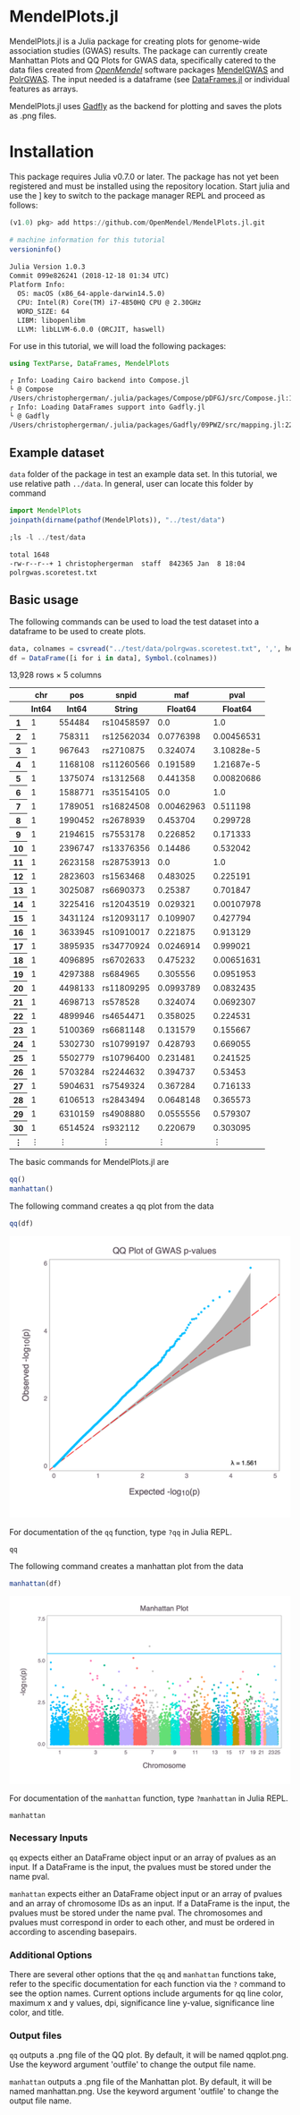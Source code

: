 
# MendelPlots.jl

MendelPlots.jl is a Julia package for creating plots for genome-wide association studies (GWAS) results. The package can currently create Manhattan Plots and QQ Plots for GWAS data, specifically catered to the data files created from [*OpenMendel*](https://github.com/OpenMendel) software packages [MendelGWAS](https://github.com/OpenMendel/MendelGWAS.jl) and [PolrGWAS](https://github.com/OpenMendel/PolrGWAS.jl). The input needed is a dataframe (see [DataFrames.jl](https://github.com/JuliaData/DataFrames.jl) or individual features as arrays.

MendelPlots.jl uses [Gadfly](https://github.com/GiovineItalia/Gadfly.jl) as the backend for plotting and saves the plots as .png files. 


# Installation
This package requires Julia v0.7.0 or later. The package has not yet been registered and must be installed using the repository location. Start julia and use the ] key to switch to the package manager REPL and proceed as follows:
```julia
(v1.0) pkg> add https://github.com/OpenMendel/MendelPlots.jl.git
```


```julia
# machine information for this tutorial
versioninfo()
```

    Julia Version 1.0.3
    Commit 099e826241 (2018-12-18 01:34 UTC)
    Platform Info:
      OS: macOS (x86_64-apple-darwin14.5.0)
      CPU: Intel(R) Core(TM) i7-4850HQ CPU @ 2.30GHz
      WORD_SIZE: 64
      LIBM: libopenlibm
      LLVM: libLLVM-6.0.0 (ORCJIT, haswell)


For use in this tutorial, we will load the following packages:


```julia
using TextParse, DataFrames, MendelPlots
```

    ┌ Info: Loading Cairo backend into Compose.jl
    └ @ Compose /Users/christophergerman/.julia/packages/Compose/pDFGJ/src/Compose.jl:165
    ┌ Info: Loading DataFrames support into Gadfly.jl
    └ @ Gadfly /Users/christophergerman/.julia/packages/Gadfly/09PWZ/src/mapping.jl:228


## Example dataset

`data` folder of the package in test an example data set. In this tutorial, we use relative path `../data`. In general, user can locate this folder by command
```julia
import MendelPlots
joinpath(dirname(pathof(MendelPlots)), "../test/data")
```


```julia
;ls -l ../test/data
```

    total 1648
    -rw-r--r--+ 1 christophergerman  staff  842365 Jan  8 18:04 polrgwas.scoretest.txt


## Basic usage

The following commands can be used to load the test dataset into a dataframe to be used to create plots. 


```julia
data, colnames = csvread("../test/data/polrgwas.scoretest.txt", ',', header_exists = true)
df = DataFrame([i for i in data], Symbol.(colnames))
```




<table class="data-frame"><thead><tr><th></th><th>chr</th><th>pos</th><th>snpid</th><th>maf</th><th>pval</th></tr><tr><th></th><th>Int64</th><th>Int64</th><th>String</th><th>Float64</th><th>Float64</th></tr></thead><tbody><p>13,928 rows × 5 columns</p><tr><th>1</th><td>1</td><td>554484</td><td>rs10458597</td><td>0.0</td><td>1.0</td></tr><tr><th>2</th><td>1</td><td>758311</td><td>rs12562034</td><td>0.0776398</td><td>0.00456531</td></tr><tr><th>3</th><td>1</td><td>967643</td><td>rs2710875</td><td>0.324074</td><td>3.10828e-5</td></tr><tr><th>4</th><td>1</td><td>1168108</td><td>rs11260566</td><td>0.191589</td><td>1.21687e-5</td></tr><tr><th>5</th><td>1</td><td>1375074</td><td>rs1312568</td><td>0.441358</td><td>0.00820686</td></tr><tr><th>6</th><td>1</td><td>1588771</td><td>rs35154105</td><td>0.0</td><td>1.0</td></tr><tr><th>7</th><td>1</td><td>1789051</td><td>rs16824508</td><td>0.00462963</td><td>0.511198</td></tr><tr><th>8</th><td>1</td><td>1990452</td><td>rs2678939</td><td>0.453704</td><td>0.299728</td></tr><tr><th>9</th><td>1</td><td>2194615</td><td>rs7553178</td><td>0.226852</td><td>0.171333</td></tr><tr><th>10</th><td>1</td><td>2396747</td><td>rs13376356</td><td>0.14486</td><td>0.532042</td></tr><tr><th>11</th><td>1</td><td>2623158</td><td>rs28753913</td><td>0.0</td><td>1.0</td></tr><tr><th>12</th><td>1</td><td>2823603</td><td>rs1563468</td><td>0.483025</td><td>0.225191</td></tr><tr><th>13</th><td>1</td><td>3025087</td><td>rs6690373</td><td>0.25387</td><td>0.701847</td></tr><tr><th>14</th><td>1</td><td>3225416</td><td>rs12043519</td><td>0.029321</td><td>0.00107978</td></tr><tr><th>15</th><td>1</td><td>3431124</td><td>rs12093117</td><td>0.109907</td><td>0.427794</td></tr><tr><th>16</th><td>1</td><td>3633945</td><td>rs10910017</td><td>0.221875</td><td>0.913129</td></tr><tr><th>17</th><td>1</td><td>3895935</td><td>rs34770924</td><td>0.0246914</td><td>0.999021</td></tr><tr><th>18</th><td>1</td><td>4096895</td><td>rs6702633</td><td>0.475232</td><td>0.00651631</td></tr><tr><th>19</th><td>1</td><td>4297388</td><td>rs684965</td><td>0.305556</td><td>0.0951953</td></tr><tr><th>20</th><td>1</td><td>4498133</td><td>rs11809295</td><td>0.0993789</td><td>0.0832435</td></tr><tr><th>21</th><td>1</td><td>4698713</td><td>rs578528</td><td>0.324074</td><td>0.0692307</td></tr><tr><th>22</th><td>1</td><td>4899946</td><td>rs4654471</td><td>0.358025</td><td>0.224531</td></tr><tr><th>23</th><td>1</td><td>5100369</td><td>rs6681148</td><td>0.131579</td><td>0.155667</td></tr><tr><th>24</th><td>1</td><td>5302730</td><td>rs10799197</td><td>0.428793</td><td>0.669055</td></tr><tr><th>25</th><td>1</td><td>5502779</td><td>rs10796400</td><td>0.231481</td><td>0.241525</td></tr><tr><th>26</th><td>1</td><td>5703284</td><td>rs2244632</td><td>0.394737</td><td>0.53453</td></tr><tr><th>27</th><td>1</td><td>5904631</td><td>rs7549324</td><td>0.367284</td><td>0.716133</td></tr><tr><th>28</th><td>1</td><td>6106513</td><td>rs2843494</td><td>0.0648148</td><td>0.365573</td></tr><tr><th>29</th><td>1</td><td>6310159</td><td>rs4908880</td><td>0.0555556</td><td>0.579307</td></tr><tr><th>30</th><td>1</td><td>6514524</td><td>rs932112</td><td>0.220679</td><td>0.303095</td></tr><tr><th>&vellip;</th><td>&vellip;</td><td>&vellip;</td><td>&vellip;</td><td>&vellip;</td><td>&vellip;</td></tr></tbody></table>



The basic commands for MendelPlots.jl are 
    
```julia
qq()
manhattan()
``` 

The following command creates a qq plot from the data


```julia
qq(df)
```

<img src="../qqplot.png">

For documentation of the `qq` function, type `?qq` in Julia REPL.
```@docs
qq
```

The following command creates a manhattan plot from the data


```julia
manhattan(df)
```

<img src="../manhattan.png">

For documentation of the `manhattan` function, type `?manhattan` in Julia REPL.
```@docs
manhattan
```

### Necessary Inputs

`qq` expects either an DataFrame object input or an array of pvalues as an input. If a DataFrame is the input, the pvalues must be stored under the name pval.  

`manhattan` expects either an DataFrame object input or an array of pvalues and an array of chromosome IDs as an input. If a DataFrame is the input, the pvalues must be stored under the name pval.  The chromosomes and pvalues must correspond in order to each other, and must be ordered in according to ascending basepairs. 

### Additional Options

There are several other options that the `qq` and `manhattan` functions take, refer to the specific documentation for each function via the `?` command to see the option names. Current options include arguments for qq line color, maximum x and y values, dpi, significance line y-value, significance line color, and title. 

### Output files

`qq` outputs a .png file of the QQ plot. By default, it will be named qqplot.png. Use the keyword argument 'outfile' to change the output file name.

`manhattan` outputs a .png file of the Manhattan plot. By default, it will be named manhattan.png. Use the keyword argument 'outfile' to change the output file name.
